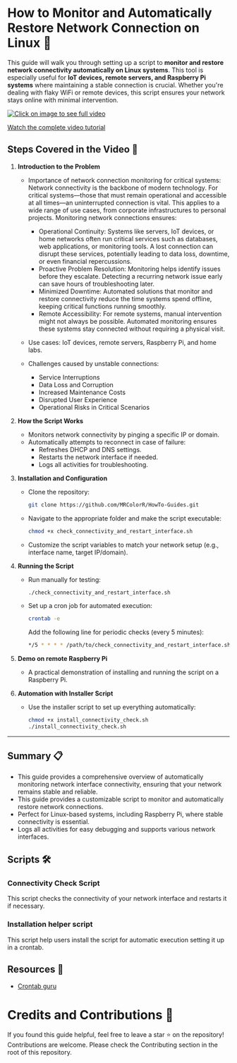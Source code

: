 # How to Monitor and Automatically Restore Network Connection on Linux 📝

This guide will walk you through setting up a script to **monitor and restore network connectivity automatically on Linux systems**. This tool is especially useful for **IoT devices, remote servers, and Raspberry Pi systems** where maintaining a stable connection is crucial. Whether you're dealing with flaky WiFi or remote devices, this script ensures your network stays online with minimal intervention.

[![Click on image to see full video](https://img.youtube.com/vi/b4W-xMXRnoM/0.jpg "Watch the complete video tutorial")](https://www.youtube.com/watch?v=b4W-xMXRnoM)

[Watch the complete video tutorial](https://www.youtube.com/watch?v=b4W-xMXRnoM)


## Steps Covered in the Video 🎥 

1. **Introduction to the Problem**
    - Importance of network connection monitoring for critical systems: Network connectivity is the backbone of modern technology. For critical systems—those that must remain operational and accessible at all times—an uninterrupted connection is vital. This applies to a wide range of use cases, from corporate infrastructures to personal projects. Monitoring network connections ensures:

        - Operational Continuity: Systems like servers, IoT devices, or home networks often run critical services such as databases, web applications, or monitoring tools. A lost connection can disrupt these services, potentially leading to data loss, downtime, or even financial repercussions.
        - Proactive Problem Resolution: Monitoring helps identify issues before they escalate. Detecting a recurring network issue early can save hours of troubleshooting later.
        - Minimized Downtime: Automated solutions that monitor and restore connectivity reduce the time systems spend offline, keeping critical functions running smoothly.
        - Remote Accessibility: For remote systems, manual intervention might not always be possible. Automated monitoring ensures these systems stay connected without requiring a physical visit.
    - Use cases: IoT devices, remote servers, Raspberry Pi, and home labs.
    - Challenges caused by unstable connections:
        - Service Interruptions
        - Data Loss and Corruption
        - Increased Maintenance Costs
        - Disrupted User Experience
        - Operational Risks in Critical Scenarios 

2. **How the Script Works**
    - Monitors network connectivity by pinging a specific IP or domain.
    - Automatically attempts to reconnect in case of failure:
        - Refreshes DHCP and DNS settings.
        - Restarts the network interface if needed.
        - Logs all activities for troubleshooting.

3. **Installation and Configuration**
    - Clone the repository:
      ```bash
      git clone https://github.com/MRColorR/HowTo-Guides.git
      ```
    - Navigate to the appropriate folder and make the script executable:
      ```bash
      chmod +x check_connectivity_and_restart_interface.sh
      ```
    - Customize the script variables to match your network setup (e.g., interface name, target IP/domain).

4. **Running the Script**
    - Run manually for testing:
      ```bash
      ./check_connectivity_and_restart_interface.sh
      ```
    - Set up a cron job for automated execution:
      ```bash
      crontab -e
      ```
      Add the following line for periodic checks (every 5 minutes):
      ```bash
      */5 * * * * /path/to/check_connectivity_and_restart_interface.sh
      ```

5. **Demo on remote Raspberry Pi**
    - A practical demonstration of installing and running the script on a Raspberry Pi.

6. **Automation with Installer Script**
    - Use the installer script to set up everything automatically:
      ```bash
      chmod +x install_connectivity_check.sh
      ./install_connectivity_check.sh
      ```

---

## Summary 📋
- This guide provides a comprehensive overview of automatically monitoring network interface connectivity, ensuring that your network remains stable and reliable. 
- This guide provides a customizable script to monitor and automatically restore network connections.
- Perfect for Linux-based systems, including Raspberry Pi, where stable connectivity is essential.
- Logs all activities for easy debugging and supports various network interfaces.


## Scripts 🛠️

### Connectivity Check Script
This script checks the connectivity of your network interface and restarts it if necessary.

### Installation helper script
This script help users install the script for automatic execution setting it up in a crontab.

## Resources 📂
- [Crontab guru](https://crontab.guru/)

# Credits and Contributions 🤝
If you found this guide helpful, feel free to leave a star ⭐ on the repository! Contributions are welcome. Please check the Contributing section in the root of this repository.
